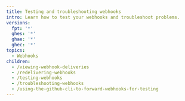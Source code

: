 ```yaml
---
title: Testing and troubleshooting webhooks
intro: Learn how to test your webhooks and troubleshoot problems.
versions:
  fpt: '*'
  ghes: '*'
  ghae: '*'
  ghec: '*'
topics:
  - Webhooks
children:
  - /viewing-webhook-deliveries
  - /redelivering-webhooks
  - /testing-webhooks
  - /troubleshooting-webhooks
  - /using-the-github-cli-to-forward-webhooks-for-testing
---
```


